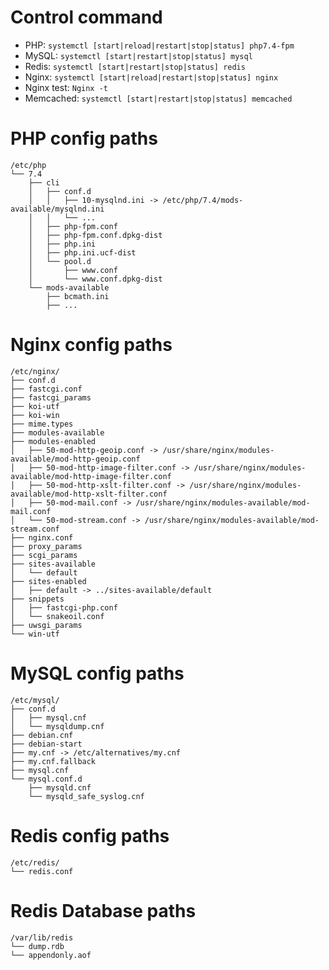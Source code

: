 # Control command

- PHP: `systemctl [start|reload|restart|stop|status] php7.4-fpm`
- MySQL: `systemctl [start|restart|stop|status] mysql`
- Redis: `systemctl [start|restart|stop|status] redis`
- Nginx: `systemctl [start|reload|restart|stop|status] nginx`
- Nginx test: `Nginx -t`
- Memcached: `systemctl [start|restart|stop|status] memcached`


# PHP config paths

```
/etc/php
└── 7.4
    ├── cli
    │   ├── conf.d
    │   │   ├── 10-mysqlnd.ini -> /etc/php/7.4/mods-available/mysqlnd.ini
    │   │   └── ...
    │   ├── php-fpm.conf
    │   ├── php-fpm.conf.dpkg-dist
    │   ├── php.ini
    │   ├── php.ini.ucf-dist
    │   └── pool.d
    │       ├── www.conf
    │       └── www.conf.dpkg-dist
    └── mods-available
        ├── bcmath.ini
        ├── ...
```

# Nginx config paths

```
/etc/nginx/
├── conf.d
├── fastcgi.conf
├── fastcgi_params
├── koi-utf
├── koi-win
├── mime.types
├── modules-available
├── modules-enabled
│   ├── 50-mod-http-geoip.conf -> /usr/share/nginx/modules-available/mod-http-geoip.conf
│   ├── 50-mod-http-image-filter.conf -> /usr/share/nginx/modules-available/mod-http-image-filter.conf
│   ├── 50-mod-http-xslt-filter.conf -> /usr/share/nginx/modules-available/mod-http-xslt-filter.conf
│   ├── 50-mod-mail.conf -> /usr/share/nginx/modules-available/mod-mail.conf
│   └── 50-mod-stream.conf -> /usr/share/nginx/modules-available/mod-stream.conf
├── nginx.conf
├── proxy_params
├── scgi_params
├── sites-available
│   └── default
├── sites-enabled
│   ├── default -> ../sites-available/default
├── snippets
│   ├── fastcgi-php.conf
│   └── snakeoil.conf
├── uwsgi_params
└── win-utf
```

# MySQL config paths

```
/etc/mysql/
├── conf.d
│   ├── mysql.cnf
│   └── mysqldump.cnf
├── debian.cnf
├── debian-start
├── my.cnf -> /etc/alternatives/my.cnf
├── my.cnf.fallback
├── mysql.cnf
└── mysql.conf.d
    ├── mysqld.cnf
    └── mysqld_safe_syslog.cnf
```

# Redis config paths

```
/etc/redis/
└── redis.conf
```

# Redis Database paths

```
/var/lib/redis
└── dump.rdb
└── appendonly.aof

```

